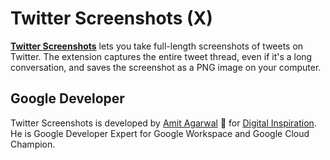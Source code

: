 # Twitter Screenshots (X)

[**Twitter Screenshots**](https://chromewebstore.google.com/detail/twitter-screenshots/imfhndkgmnbnogfjcecdpopaooachgco) lets you take full-length screenshots of tweets on Twitter. The extension captures the entire tweet thread, even if it's a long conversation, and saves the screenshot as a PNG image on your computer.

## Google Developer

Twitter Screenshots is developed by [Amit Agarwal](https://www.labnol.org/about) 👋 for [Digital Inspiration](https://digitalinspiration.com/). He is Google Developer Expert for Google Workspace and Google Cloud Champion.
